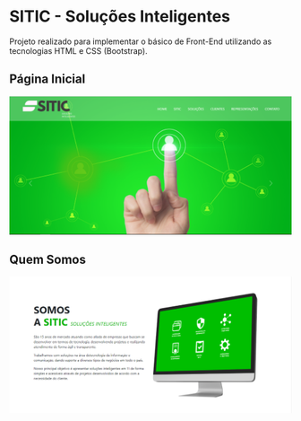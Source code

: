 # SITIC - Soluções Inteligentes

Projeto realizado para implementar o básico de Front-End utilizando as tecnologias HTML e CSS (Bootstrap).

## Página Inicial
![Home](images/home.PNG)

## Quem Somos
![Sitic](images/sitic.PNG)